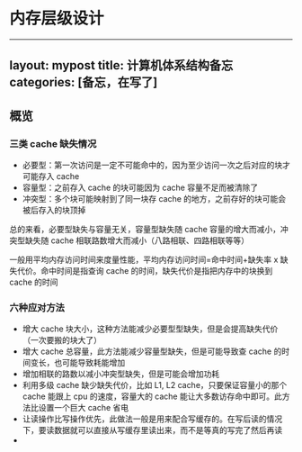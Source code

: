 # 内存层级设计
---
layout: mypost
title: 计算机体系结构备忘
categories: [备忘，在写了]
---

## 概览
### 三类 cache 缺失情况
- 必要型：第一次访问是一定不可能命中的，因为至少访问一次之后对应的块才可能存入 cache 
- 容量型：之前存入 cache 的块可能因为 cache 容量不足而被清除了
- 冲突型：多个块可能映射到了同一块存 cache 的地方，之前存好的块可能会被后存入的块顶掉

总的来看，必要型缺失与容量无关，容量型缺失随 cache 容量的增大而减小，冲突型缺失随 cache 相联路数增大而减小（八路相联、四路相联等等）

一般用平均内存访问时间来度量性能，平均内存访问时间=命中时间+缺失率 x 缺失代价。命中时间是指查询 cache 的时间，缺失代价是指把内存中的块换到 cache 的时间

### 六种应对方法
- 增大 cache 块大小，这种方法能减少必要型型缺失，但是会提高缺失代价（一次要搬的块大了）
- 增大 cache 总容量，此方法能减少容量型缺失，但是可能导致查 cache 的时间变长，也可能导致耗能增加
- 增加相联的路数以减小冲突型缺失，但是可能会增加功耗
- 利用多级 cache 缺少缺失代价，比如 L1, L2 cache，只要保证容量小的那个 cache 能跟上 cpu 的速度，容量大的 cache 能让大多数访存命中即可。此方法比设置一个巨大 cache 省电
- 让读操作比写操作优先，此做法一般是用来配合写缓存的。在写后读的情况下，要读数据就可以直接从写缓存里读出来，而不是等真的写完了然后再读
- 
